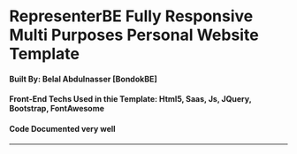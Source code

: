 # RepresenterBE Fully Responsive Multi Purposes Personal Website Template
#### Built By: Belal Abdulnasser [BondokBE]
#### Front-End Techs Used in thie Template: Html5, Saas, Js, JQuery, Bootstrap, FontAwesome
#### Code Documented very well
-----------
